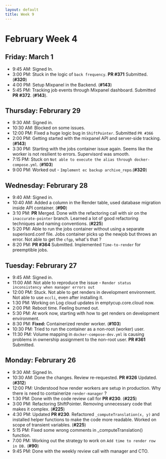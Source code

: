 ```yaml
---
layout: default
title: Week 9
---
```


# **February Week 4**
## **Friday: March 1**
- 9:45 AM: Signed In.
- 3:00 PM: Stuck in the logic of `back frequency`. **PR #371** Submitted. (**#320**)
- 4:00 PM: Setup Mixpanel in the Backend. (**#143**)
- 5:45 PM: Tracking job events through Mixpanel dashboard. Submitted **PR #372**. (**#143**).

## **Thursday: Februrary 29**
- 9:30  AM: Signed in.
- 10:30 AM: Blocked on some issues.
- 12:00 PM: Fixed a huge logic bug in `ShiftPointer`. Submitted `PR #366`
- 2:00  PM: Getting started with the mixpanel API and server-side tracking. (**#143**)
- 3:30  PM: Starting with the jobs container issue again. Seems like the worker is not resilient to errors. Supervisord was smooth.
- 7:15  PM: Stuck on `Not able to execute the alias through docker-compose.yml`. (**#103**)
- 9:00  PM: Worked out - `Implement ec backup archive_repo`.(**#320**)

## **Wednesday: Februrary 28**
- 9:40  AM: Signed in.
- 10:40 AM: Added a column in the Render table, used database migration inside API container. (**#90**)
- 3:10  PM: **PR** Merged. Done with the refactoring call with sir on the `inaccurate-pointer` branch. Learned a lot of good refactoring techniques and naming conventions. (**#225**)
- 5:20  PM: Able to run the jobs container without using a separate superisord.conf file. Jobs container picks up the newjob but throws an error. Not able to get the `cfgp`, what's that ?
- 8:20  PM: **PR #364** Submitted. Implemented `Time-to-render` for preemptible jobs.

## **Tuesday: Februrary 27**
- 9:45  AM: Signed in.
- 11:00 AM: Not able to reproduce the issue - `Render status inconsistency when manager errors out`
- 12:00 PM: Stuck. Not able to get renders in development environment. Not able to use `eccli`, even after installing it.
- 1:30  PM: Working on Log cloud updates in emptycup.core.cloud now.
- 2:00  PM: Reboot time. Feeling burned out.
- 5:30  PM: At work now, starting with how to get renders on development environment.
- 8:30  PM: **Fixed:** Containerized render worker. (**#103**)
- 10:30 PM: Tried to run the container as a non-root (worker) user.
- 11:30 PM: Volume mapping in `docker-compose-dev.yml` is causing problems in ownership assignment to the non-root user. **PR #361** Submitted.

## **Monday: Februrary 26**
- 9:30  AM: Signed In.
- 10:30 AM: Done the changes. Review re-requested. **PR #326** Updated. (**#312**)
- 12:00 PM: Understood how render workers are setup in production. Why there is need to containerize `render-manager` ?
- 1:30  PM: Done with the code review call for **PR #230**. (**#225**)
- 3:00  PM: Refactoring ShiftPointer. Removing unnecessary code that makes it complex. (**#225**)
- 4:30  PM: Updated **PR #230**. Refactored `_computeTranslation(x, y)` and installed helper functions to make the code more readable. Worked on scope of transient variables. (**#225**)
- 5:15  PM: Fixed some wrong comments in _computeTranslation() function.
- 7:00  PM: Working out the strategy to work on `Add time to render row in DB.` (**#90**)
- 9:45  PM: Done with the weekly review call with manager and CTO.

